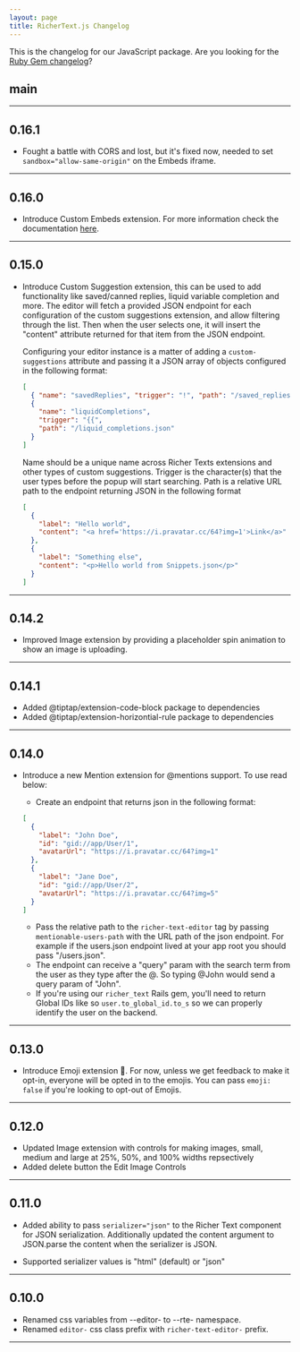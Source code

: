 ```yaml
---
layout: page
title: RicherText.js Changelog
---
```


This is the changelog for our JavaScript package. Are you looking for the <a href="/ruby-changelog" target="_blank">Ruby Gem changelog</a>?

## main

---

## 0.16.1

- Fought a battle with CORS and lost, but it's fixed now, needed to set `sandbox="allow-same-origin"` on the Embeds iframe.

---

## 0.16.0

- Introduce Custom Embeds extension. For more information check the documentation <a href="/ruby-on-rails/embeds">here</a>.

---

## 0.15.0

- Introduce Custom Suggestion extension, this can be used to add functionality like saved/canned replies, liquid variable completion and more. The editor will fetch a provided JSON endpoint for each configuration of the custom suggestions extension, and allow filtering through the list. Then when the user selects one, it will insert the "content" attribute returned for that item from the JSON endpoint.

  Configuring your editor instance is a matter of adding a `custom-suggestions` attribute and passing it a JSON array of objects configured in the following format:

  ```json
  [
    { "name": "savedReplies", "trigger": "!", "path": "/saved_replies.json" },
    {
      "name": "liquidCompletions",
      "trigger": "{{",
      "path": "/liquid_completions.json"
    }
  ]
  ```

  Name should be a unique name across Richer Texts extensions and other types of custom suggestions. Trigger is the character(s) that the user types before the popup will start searching. Path is a relative URL path to the endpoint returning JSON in the following format

  ```json
  [
    {
      "label": "Hello world",
      "content": "<a href='https://i.pravatar.cc/64?img=1'>Link</a>"
    },
    {
      "label": "Something else",
      "content": "<p>Hello world from Snippets.json</p>"
    }
  ]
  ```

---

## 0.14.2

- Improved Image extension by providing a placeholder spin animation to show an image is uploading.

---

## 0.14.1

- Added @tiptap/extension-code-block package to dependencies
- Added @tiptap/extension-horizontial-rule package to dependencies

---

## 0.14.0

- Introduce a new Mention extension for @mentions support. To use read below:

  - Create an endpoint that returns json in the following format:

  ```json
  [
    {
      "label": "John Doe",
      "id": "gid://app/User/1",
      "avatarUrl": "https://i.pravatar.cc/64?img=1"
    },
    {
      "label": "Jane Doe",
      "id": "gid://app/User/2",
      "avatarUrl": "https://i.pravatar.cc/64?img=5"
    }
  ]
  ```

  - Pass the relative path to the `richer-text-editor` tag by passing `mentionable-users-path` with the URL path of the json endpoint. For example if the users.json endpoint lived at your app root you should pass "/users.json".
  - The endpoint can receive a "query" param with the search term from the user as they type after the @. So typing @John would send a query param of "John".
  - If you're using our `richer_text` Rails gem, you'll need to return Global IDs like so `user.to_global_id.to_s` so we can properly identify the user on the backend.

---

## 0.13.0

- Introduce Emoji extension 🥳. For now, unless we get feedback to make it opt-in, everyone will be opted in to the emojis. You can pass `emoji: false` if you're looking to opt-out of Emojis.

---

## 0.12.0

- Updated Image extension with controls for making images, small, medium and large at 25%, 50%, and 100% widths repsectively
- Added delete button the Edit Image Controls

---

## 0.11.0

- Added ability to pass `serializer="json"` to the Richer Text component for JSON serialization. Additionally updated the content argument to JSON.parse the content when the serializer is JSON.

- Supported serializer values is "html" (default) or "json"

---

## 0.10.0

- Renamed css variables from --editor- to --rte- namespace.
- Renamed `editor-` css class prefix with `richer-text-editor-` prefix.

---
